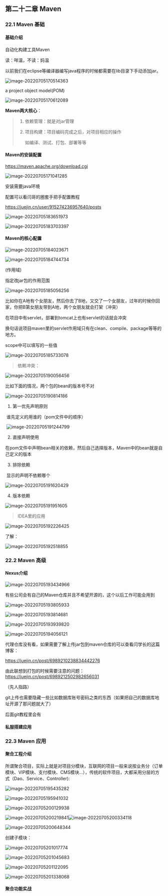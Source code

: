 ## 第二十二章 Maven

### 22.1 Maven 基础

#### 基础介绍

自动化构建工具Maven

读：咩温，不读：妈温

​		以前我们在eclipse等编译器编写java程序的时候都需要在lib目录下手动添加jar。

![image-20220705170514363](https://typora-38282696.oss-cn-shanghai.aliyuncs.com/tsimage-20220705170514363.png)

a project object model(POM)

![image-20220705170612089](https://typora-38282696.oss-cn-shanghai.aliyuncs.com/tsimage-20220705170612089.png)

**Maven两大核心**：

> 1. 依赖管理：就是对jar管理
>
> 2. 项目构建：项目编码完成之后，对项目相应的操作
>
>    如编译、测试、打包、部署等等

#### Maven的安装配置

https://maven.apache.org/download.cgi

![image-20220705171041285](https://typora-38282696.oss-cn-shanghai.aliyuncs.com/tsimage-20220705171041285.png)

安装需要java环境

配置可以看闫哥的圈套手把手配置教程

https://juejin.cn/user/915274236957640/posts

![image-20220705183651973](https://typora-38282696.oss-cn-shanghai.aliyuncs.com/tsimage-20220705183651973.png)

![image-20220705183703397](https://typora-38282696.oss-cn-shanghai.aliyuncs.com/tsimage-20220705183703397.png)

#### Maven的核心配置

![image-20220705184023671](https://typora-38282696.oss-cn-shanghai.aliyuncs.com/tsimage-20220705184023671.png)

![image-20220705184744734](https://typora-38282696.oss-cn-shanghai.aliyuncs.com/tsimage-20220705184744734.png)

<scope></scope>(作用域)

指定改jar包的作用范围

![image-20220705185056256](https://typora-38282696.oss-cn-shanghai.aliyuncs.com/tsimage-20220705185056256.png)

比如你在A地有个女朋友，然后你去了B地，又交了一个女朋友，过年的时候你回家，你把B第女朋友带到A地，两个女朋友就会打架（冲突）

在项目中有servlet，部署到tomcat上也有servlet的话就会冲突

换句话说项目maven里的servlet作用域只有在clean、compile、package等等的地方。

scope中可以填写的一些值

![image-20220705185733078](https://typora-38282696.oss-cn-shanghai.aliyuncs.com/tsimage-20220705185733078.png)

> 依赖冲突：

![image-20220705190056456](https://typora-38282696.oss-cn-shanghai.aliyuncs.com/tsimage-20220705190056456.png)

比如下面的情况，两个包的bean的版本号不对

![image-20220705190814186](https://typora-38282696.oss-cn-shanghai.aliyuncs.com/tsimage-20220705190814186.png)

1) 第一优先声明原则

​		谁先定义的用谁的（pom文件中的顺序）

​		![image-20220705191244799](https://typora-38282696.oss-cn-shanghai.aliyuncs.com/tsimage-20220705191244799.png)

2. 直接声明使用

​	在pom文件中声明bean相关的依赖，然后自己选择版本，Maven中的bean就是自己定义的版本

3. 排除依赖

​	显示的声明不依赖哪个

![image-20220705191620429](https://typora-38282696.oss-cn-shanghai.aliyuncs.com/tsimage-20220705191620429.png)

4. 版本依赖

![image-20220705191951605](https://typora-38282696.oss-cn-shanghai.aliyuncs.com/tsimage-20220705191951605.png)

> IDEA里的应用

![image-20220705192226425](https://typora-38282696.oss-cn-shanghai.aliyuncs.com/tsimage-20220705192226425.png)

了解：

![image-20220705192518855](https://typora-38282696.oss-cn-shanghai.aliyuncs.com/tsimage-20220705192518855.png)

### 22.2 Maven 高级

#### Nexus介绍

![image-20220705193434966](https://typora-38282696.oss-cn-shanghai.aliyuncs.com/tsimage-20220705193434966.png)

有些公司会有自己的Maven仓库并且不希望开源的，这个以后工作可能会用到

![image-20220705193805933](https://typora-38282696.oss-cn-shanghai.aliyuncs.com/tsimage-20220705193805933.png)

![image-20220705193814681](https://typora-38282696.oss-cn-shanghai.aliyuncs.com/tsimage-20220705193814681.png)

![image-20220705193939820](https://typora-38282696.oss-cn-shanghai.aliyuncs.com/tsimage-20220705193939820.png)

![image-20220705194056121](https://typora-38282696.oss-cn-shanghai.aliyuncs.com/tsimage-20220705194056121.png)

代理仓库没有看，如果需要了解上传jar包到maven仓库的可以查看闫学长的这篇博客：

https://juejin.cn/post/6989210238834442276

由此联想到打包的时候需要注意的问题：
https://juejin.cn/post/6989212502982656031

（先人指路）

git上传也需要隐藏一些比如数据库账号密码之类的东西（如果把自己的数据库地址开源了那问题就大了）

后面git教程里会有

#### 私服搭建应用

### 22.3 Maven 应用

#### 聚合工程介绍

所谓聚合项目，实际上就是对项目分模块，互联网的项目一般来说按业务分（订单模块、VIP模块、支付模块、CMS模块...），传统的软件项目，大都采用分层的方式（Dao、Service、Controller):

![image-20220705195435282](https://typora-38282696.oss-cn-shanghai.aliyuncs.com/tsimage-20220705195435282.png)

![image-20220705195941032](https://typora-38282696.oss-cn-shanghai.aliyuncs.com/tsimage-20220705195941032.png)

![image-20220705200129938](https://typora-38282696.oss-cn-shanghai.aliyuncs.com/tsimage-20220705200129938.png)

![image-20220705200219841](https://typora-38282696.oss-cn-shanghai.aliyuncs.com/tsimage-20220705200219841.png)![image-20220705200334118](https://typora-38282696.oss-cn-shanghai.aliyuncs.com/tsimage-20220705200334118.png)

![image-20220705200648344](https://typora-38282696.oss-cn-shanghai.aliyuncs.com/tsimage-20220705200648344.png)

创建子模块：

![image-20220705201017774](https://typora-38282696.oss-cn-shanghai.aliyuncs.com/tsimage-20220705201017774.png)

![image-20220705201045683](https://typora-38282696.oss-cn-shanghai.aliyuncs.com/tsimage-20220705201045683.png)

![image-20220705201122095](https://typora-38282696.oss-cn-shanghai.aliyuncs.com/tsimage-20220705201122095.png)

![image-20220705201338068](https://typora-38282696.oss-cn-shanghai.aliyuncs.com/tsimage-20220705201338068.png)















































#### 聚合功能实战
